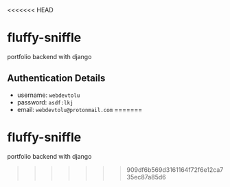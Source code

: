 <<<<<<< HEAD
# fluffy-sniffle

portfolio backend with django

## Authentication Details

- username: `webdevtolu`
- password: `asdf:lkj`
- email: `webdevtolu@protonmail.com`
=======
# fluffy-sniffle

portfolio backend with django
>>>>>>> 909df6b569d3161164f72f6e12ca735ec87a85d6
